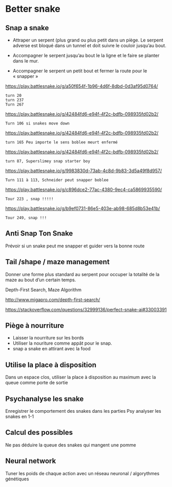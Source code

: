 # Better snake


## Snap a snake

- Attraper un serpent  (plus grand ou plus petit dans un piège.
Le serpent adverse est bloqué dans un tunnel et doit suivre le couloir jusqu’au bout.

- Accompagner le serpent jusqu’au bout le la ligne et le faire se planter dans le mur.

- Accompagner le serpent un petit bout et fermer la route pour le « snapper »

https://play.battlesnake.io/g/a50f654f-1b96-4d6f-8dbd-0d3af95d0764/

    turn 20
    turn 237
    Turn 267

https://play.battlesnake.io/g/42484fd6-e94f-4f2c-bdfb-098935fd02b2/

    Turn 106 si snakes move down

https://play.battlesnake.io/g/42484fd6-e94f-4f2c-bdfb-098935fd02b2/

    turn 165 Peu importe le sens boblee meurt enfermé 

https://play.battlesnake.io/g/42484fd6-e94f-4f2c-bdfb-098935fd02b2/

    turn 87, Superslimey snap starter boy

https://play.battlesnake.io/g/9983830d-73ab-4c8d-9b83-3d5a49f8d957/

    Turn 111 à 113, Schneider peut snapper boblee

https://play.battlesnake.io/g/c896dce2-77ac-4380-9ec4-ca5869935590/
 
    Tour 223 , snap !!!!!

https://play.battlesnake.io/g/b9ef0731-86e5-403e-ab98-685d8b53e41b/

    Tour 249, snap !!!

## Anti Snap Ton Snake

Prévoir si un snake peut me snapper et guider vers la bonne route

## Tail /shape / maze management

Donner une forme plus standard au serpent pour occuper la totalité de la maze au bout d’un certain temps.

Depth-First Search, Maze Algorithm

http://www.migapro.com/depth-first-search/

https://stackoverflow.com/questions/32999136/perfect-snake-ai#33003391

## Piège à nourriture

- Laisser la nourriture sur les bords
- Utiliser la nouriture comme appât pour le snap.
- snap a snake en attirant avec la food

## Utilise la place à disposition

Dans un espace clos, utiliser la place à disposition au maximum avec la queue comme porte de sortie

## Psychanalyse les snake

Enregistrer le comportement des snakes dans les parties
Psy analyser les snakes en 1-1

## Calcul des possibles

Ne pas déduire la queue des snakes qui mangent une pomme

## Neural network

Tuner les poids de chaque action avec un réseau neuronal / algorythmes génétiques
